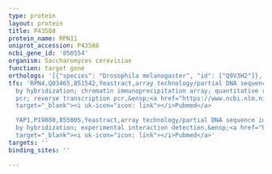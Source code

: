 ```yaml
---
type: protein
layout: protein
title: P43588
protein_name: RPN11
uniprot_accession: P43588
ncbi_gene_id: '850554'
organism: Saccharomyces cerevisiae
function: target gene
orthologs: '[{"species": "Drosophila melanogaster", "id": ["Q9V3H2"]}, {"species": "Caenorhabditis elegans", "id": ["O76577", "P41883"]}, {"species": "Homo sapiens", "id": ["<a href=\"/protein/o00487\">O00487</a>"]}, {"species": "Mus musculus", "id": ["O35593"]}, {"species": "Rattus norvegicus", "id": ["Q4V8E2"]}]'
tfs: 'RPN4,Q03465,851542,Yeastract,array technology/partial DNA sequence identification
  by hybridization; chromatin immunoprecipitation array; quantitative reverse transcription
  pcr; reverse transcription pcr,&ensp;<a href="https://www.ncbi.nlm.nih.gov/pubmed/?term=29087456%5Buid%5D+OR+15343339%5Buid%5D+OR+20385592%5Buid%5D+OR+18627600%5Buid%5D+OR+24170807%5Buid%5D+OR+21931558%5Buid%5D+OR+15575969%5Buid%5D"
  target="_blank"><i uk-icon="icon: link"></i>Pubmed</a>

  YAP1,P19880,855005,Yeastract,array technology/partial DNA sequence identification
  by hybridization; experimental interaction detection,&ensp;<a href="https://www.ncbi.nlm.nih.gov/pubmed/?term=10347154%5Buid%5D+OR+18627600%5Buid%5D+OR+24170807%5Buid%5D"
  target="_blank"><i uk-icon="icon: link"></i>Pubmed</a>'
targets: ''
binding_sites: ''

---
```

